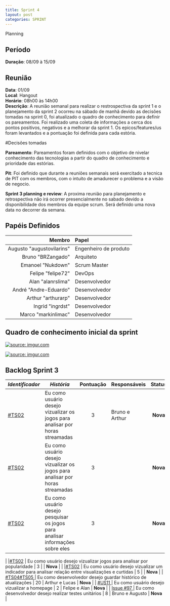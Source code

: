 ```yaml
---
title: Sprint 4
layout: post
categories: SPRINT
---
```

Planning

## Período

**Duração**: 08/09 à 15/09

## Reunião

<b>Data</b>: 01/09 <br/>
<b>Local</b>: Hangout<br/>
<b>Horário</b>: 08h00 às 14h00<br/>
<b>Descrição</b>: A reunião semanal para realizar o restrospectiva da sprint 1 e o planejamento da sprint 2 ocorreu na sábado de manhã devido as decisões tomadas na sprint 0, foi atualizado o quadro de conhecimento para definir os pareamentos. Foi realizado uma coleta de informações a cerca dos pontos positivos, negativos e a melhorar da sprint 1. Os epicos/features/us foram levantados e a pontuação foi definida para cada estória.


#Decisões tomadas

<b>Pareamento</b>: Pareamentos foram definidos com o objetivo de nivelar conhecimento das tecnologias a partir do quadro de conhecimento e prioridade das estórias.<p>
<b>Pit</b>: Foi definido que durante a reuniões semanais será exercitado a tecnica de PIT com os membros, com o intuito de amadurecer o problema e a visão de negocio.<p>
<b>Sprint 3 planning e review</b>: A proxima reunião para planejamento e retrospectiva não irá ocorrer presencialmente no sabado devido a disponibilidade dos membros da equipe scrum. Será definido uma nova data no decorrer da semana.


## Papéis Definidos

|Membro|Papel|
|-:|:-|
|Augusto "augustovilarins" | Engenheiro de produto|
|Bruno "BRZangado" | Arquiteto|
|Emanoel "Nukdown" | Scrum Master|
|Felipe "felipe72" | DevOps|  
|Alan "alanrslima" | Desenvolvedor|
|André "Andre-Eduardo" | Desenvolvedor|
|Arthur "arthurarp" | Desenvolvedor|
|Ingrid "ingrdst" | Desenvolvedor|
|Marco "markinlimac" | Desenvolvedor|

## Quadro de conhecimento inicial da sprint
<a href="https://imgur.com/gGoNj3T"><img src="https://i.imgur.com/gGoNj3T.png" title="source: imgur.com" /></a>

<a href="https://imgur.com/npGVNie"><img src="https://i.imgur.com/npGVNie.png" title="source: imgur.com" /></a>

## Backlog Sprint 3

| *Identificador* | ***História*** | **Pontuação** | **Responsáveis** | **Status** |
| ------ | ------------ |     :---:     |  ---------------- | :---:  |
|[#TS02](https://github.com/fga-eps-mds/2018.2-GamesBI/issues/79) | Eu como usuário desejo vizualizar os jogos para analisar por horas streamadas  |     3    | Bruno e Arthur | **Nova**  |
|[#TS02](https://github.com/fga-eps-mds/2018.2-GamesBI/issues/79) | Eu como usuário desejo vizualizar os jogos para analisar por horas streamadas  |     3    |  | **Nova**  |
|[#TS02](https://github.com/fga-eps-mds/2018.2-GamesBI/issues/79) | Eu como usuário desejo pesquisar os jogos para analisar informações sobre eles  |     3    |  | **Nova**  |
|
|[#TS02](https://github.com/fga-eps-mds/2018.2-GamesBI/issues/79) | Eu como usuário desejo vizualizar jogos para analisar por popularidade  |     3    |  | **Nova**  |
|
|[#TS02](https://github.com/fga-eps-mds/2018.2-GamesBI/issues/79) | Eu como usuário desejo vizualizar um indicador para analisar relação entre visualizações e curtidas  |     5    | | **Nova**  |
| [#TS04](https://github.com/fga-eps-mds/2018.2-GamesBI/issues/80)[#TS05 ](https://github.com/fga-eps-mds/2018.2-GamesBI/issues/83) | Eu como desenvolvedor desejo guardar histórico de atualizações |     20    | Arthur e Lucas | **Nova**  |
| [#US11 ](https://github.com/fga-eps-mds/2018.2-GamesBI/issues/96) | Eu como usuário desejo vizualizar a homepage |     2    |  Felipe e Alan | **Nova**  |
| [Issue #97 ](https://github.com/fga-eps-mds/2018.2-GamesBI/issues/97) | Eu como desenvolvedor desejo realizar testes unitários |     8    | Bruno e Augusto  | **Nova**  |

